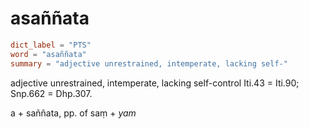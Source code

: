 # asaññata

``` toml
dict_label = "PTS"
word = "asaññata"
summary = "adjective unrestrained, intemperate, lacking self-"
```

adjective unrestrained, intemperate, lacking self\-control Iti.43 = Iti.90; Snp.662 = Dhp.307.

a \+ saññata, pp. of saṃ \+ *yam*

